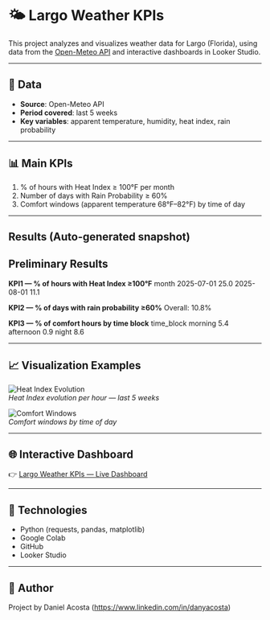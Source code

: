 # 🌤️ Largo Weather KPIs

This project analyzes and visualizes weather data for Largo (Florida), using data from the [Open-Meteo API](https://open-meteo.com) and interactive dashboards in Looker Studio.

---

## 📂 Data
- **Source**: Open-Meteo API  
- **Period covered**: last 5 weeks  
- **Key variables**: apparent temperature, humidity, heat index, rain probability  

---

## 📊 Main KPIs
1. % of hours with Heat Index ≥ 100°F per month  
2. Number of days with Rain Probability ≥ 60%  
3. Comfort windows (apparent temperature 68°F–82°F) by time of day  

---

## Results (Auto-generated snapshot)
 ## Preliminary Results

**KPI1 — % of hours with Heat Index ≥100°F**
month
2025-07-01    25.0
2025-08-01    11.1

**KPI2 — % of days with rain probability ≥60%**
Overall: 10.8%

**KPI3 — % of comfort hours by time block**
time_block
morning      5.4
afternoon    0.9
night        8.6

---

## 📈 Visualization Examples
![Heat Index Evolution](charts/heat_index_line.png)  
*Heat Index evolution per hour — last 5 weeks*

![Comfort Windows](charts/comfort_bars.png)  
*Comfort windows by time of day*

---

## 🌐 Interactive Dashboard
👉 [Largo Weather KPIs — Live Dashboard](https://lookerstudio.google.com/your-link-here)

---

## 🚀 Technologies
- Python (requests, pandas, matplotlib)  
- Google Colab  
- GitHub  
- Looker Studio  

---

## 👤 Author
Project by Daniel Acosta (https://www.linkedin.com/in/danyacosta)  

 
        
